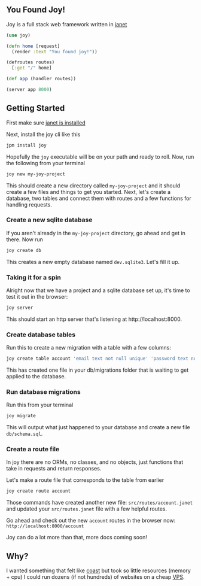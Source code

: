 ## You Found Joy!

Joy is a full stack web framework written in [janet](https://github.com/janet-lang/janet)

```clojure
(use joy)

(defn home [request]
  (render :text "You found joy!"))

(defroutes routes)
  [:get "/" home]

(def app (handler routes))

(server app 8000)
```

## Getting Started

First make sure [janet is installed](https://janet-lang.org/docs/index.html)

Next, install the joy cli like this

```sh
jpm install joy
```

Hopefully the `joy` executable will be on your path and ready to roll. Now, run the following from your terminal

```sh
joy new my-joy-project
```

This should create a new directory called `my-joy-project` and it should create a few files and things
to get you started. Next, let's create a database, two tables and connect them with routes and a few functions for handling requests.

### Create a new sqlite database

If you aren't already in the `my-joy-project` directory, go ahead and get in there. Now run

```sh
joy create db
```

This creates a new empty database named `dev.sqlite3`. Let's fill it up.

### Taking it for a spin

Alright now that we have a project and a sqlite database set up, it's time to test it out in the browser:

```sh
joy server
```

This should start an http server that's listening at http://localhost:8000.

### Create database tables

Run this to create a new migration with a table with a few columns:

```sh
joy create table account 'email text not null unique' 'password text not null'
```

This has created one file in your db/migrations folder that is waiting to get applied to the database.

### Run database migrations

Run this from your terminal

```sh
joy migrate
```

This will output what just happened to your database and create a new file `db/schema.sql`.

### Create a route file

In joy there are no ORMs, no classes, and no objects, just functions that take in requests and return responses.

Let's make a route file that corresponds to the table from earlier

```sh
joy create route account
```

Those commands have created another new file: `src/routes/account.janet` and updated your `src/routes.janet` file with a few helpful routes.

Go ahead and check out the new `account` routes in the browser now: `http://localhost:8000/account`

Joy can do a lot more than that, more docs coming soon!

## Why?

I wanted something that felt like [coast](https://coastonclojure.com) but took so little resources (memory + cpu) I could run dozens (if not hundreds) of websites on a cheap [VPS](https://www.vultr.com/?ref=7614094).
